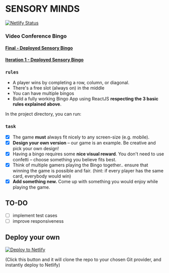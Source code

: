 # **SENSORY MINDS**

[![Netlify Status](https://api.netlify.com/api/v1/badges/8f5b268d-bcf4-4260-a0fe-0044e0bc3697/deploy-status)](https://app.netlify.com/sites/sensory-minds-bingo/deploys)

### Video Conference Bingo

#### [Final - Deployed Sensory Bingo](https://sensory-minds-bingo.netlify.app/)
#### [Iteration 1 - Deployed Sensory Bingo](https://60d78a42f6ac6800070f40e2--sensory-minds-bingo.netlify.app/)

### `rules`
-  A player wins by completing a row, column, or diagonal.
- There's a free slot (always on) in the middle
-  You can have multiple bingos
-  Build a fully working Bingo App using ReactJS **respecting the 3 basic rules explained above**.

In the project directory, you can run:

### `task`
- [x]  The game **must** always fit nicely to any screen-size (e.g. mobile).
- [x]  **Design your own version** – our game is an example. Be creative and pick your own design!
- [x]  Having a bingo requires some **nice visual reward**. You don't need to use confetti – choose something you believe fits best.
- [x]  Think of multiple gamers playing the Bingo together.. ensure that winning the game is possible and fair. (hint: if every player has the same card, everybody would win)
- [x]  **Add something new.** Come up with something you would enjoy while playing the game.

## TO-DO
- [ ] implement test cases
- [ ] improve responsiveness

## Deploy your own

[![Deploy to Netlify](https://www.netlify.com/img/deploy/button.svg)](https://app.netlify.com/start/deploy?repository=https://github.com/matildarehm/sensory-bingo)

(Click this button and it will clone the repo to your chosen Git provider, and instantly deploy to Netlify)
